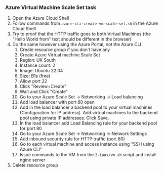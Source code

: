 ### Azure Virtual Machine Scale Set task

1. Open the Azure Cloud Shell
2. Follow commands from `azure-cli-create-vm-scale-set.sh` in the Azure Cloud Shell
3. Try to proof that the HTTP traffic goes to both Virtual Machines (the "Hello World from" text should be different in the browser)
4. Do the same however using the Azure Portal, not the Azure CLI
   1. Create resource group if you don't have any
   2. Create Azure Virtual machine Scale Set
   3. Region: UK South
   4. Instance count: 2
   5. Image: Ubuntu 22.04
   6. Size: B1s (free)
   7. Allow port 22
   8. Click "Review+Create"
   9. Wait and Click "Create"
   10. Go to your Azure Scale Set -> Networking -> Load balancing
   11. Add load balancer with port 80 open
   12. Add in the load balancer a backend pool to your virtual machines (Configuration for IP address). Add virtual machines to the backend pool using private IP addresses. Click Save.
   13. In the load balancer add Load Balancing rule for your backend pool for port 80
   14. Go to your Azure Scale Set -> Networking -> Network Settings
   15. Add inbound security rule for HTTP traffic (port 80)
   16. Go to each virtual machine and access instance using "SSH using Azure CLI"
   17. Issue commands to the VM from the `2-iaas/vm.sh` script and install nginx server
5. Delete resource group

